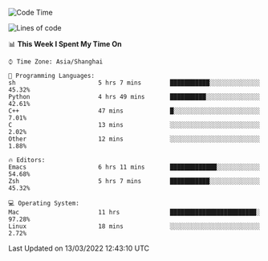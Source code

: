 <!--START_SECTION:waka-->
![Code Time](http://img.shields.io/badge/Code%20Time-647%20hrs%2037%20mins-blue)

![Lines of code](https://img.shields.io/badge/From%20Hello%20World%20I%27ve%20Written-22%20Thousand%20lines%20of%20code-blue)

📊 **This Week I Spent My Time On** 

```text
⌚︎ Time Zone: Asia/Shanghai

💬 Programming Languages: 
sh                       5 hrs 7 mins        ███████████░░░░░░░░░░░░░░   45.32% 
Python                   4 hrs 49 mins       ██████████░░░░░░░░░░░░░░░   42.61% 
C++                      47 mins             █░░░░░░░░░░░░░░░░░░░░░░░░   7.01% 
C                        13 mins             ░░░░░░░░░░░░░░░░░░░░░░░░░   2.02% 
Other                    12 mins             ░░░░░░░░░░░░░░░░░░░░░░░░░   1.88%

🔥 Editors: 
Emacs                    6 hrs 11 mins       █████████████░░░░░░░░░░░░   54.68% 
Zsh                      5 hrs 7 mins        ███████████░░░░░░░░░░░░░░   45.32%

💻 Operating System: 
Mac                      11 hrs              ████████████████████████░   97.28% 
Linux                    18 mins             ░░░░░░░░░░░░░░░░░░░░░░░░░   2.72%

```


 Last Updated on 13/03/2022 12:43:10 UTC
<!--END_SECTION:waka-->
